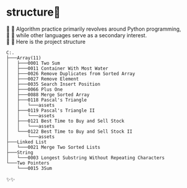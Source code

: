# structure👋
🌱 🌱 Algorithm practice primarily revolves around Python programming,<br> 
🌱 🌱 while other languages serve as a secondary interest.<br>
🌱 🌱 Here is the project structure
```
C:.                                                                                  
├───Array(11)                                       
│   ├───0001 Two Sum                            
│   ├───0011 Container With Most Water          
│   ├───0026 Remove Duplicates from Sorted Array
│   ├───0027 Remove Element                     
│   ├───0035 Search Insert Position
│   ├───0066 Plus One
│   ├───0088 Merge Sorted Array
│   ├───0118 Pascal's Triangle
│   │   └───assets
│   ├───0119 Pascal's Triangle II
│   │   └───assets
│   ├───0121 Best Time to Buy and Sell Stock
│   │   └───assets
│   └───0122 Best Time to Buy and Sell Stock II
│       └───assets
├───Linked List
│   └───0021 Merge Two Sorted Lists
├───String
│   └───0003 Longest Substring Without Repeating Characters
└───Two Pointers
    └───0015 3Sum

```
✨✨
